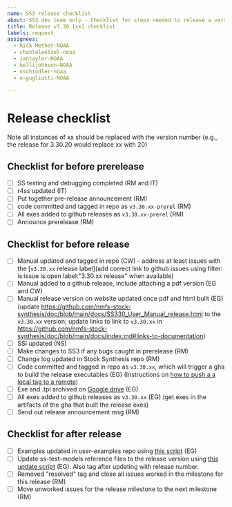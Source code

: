 ```yaml
---
name: SS3 release checklist
about: SS3 dev team only - Checklist for steps needed to release a version of SS3
title: Release v3.30.[xx] checklist
labels: request
assignees:
  - Rick-Methot-NOAA
  - chantelwetzel-noaa
  - iantaylor-NOAA
  - kellijohnson-NOAA
  - nschindler-noaa
  - e-gugliotti-NOAA

---
```


# Release checklist

Note all instances of xx should be replaced with the version number (e.g., the release for 3.30.20 would replace xx with 20)

## Checklist for before prerelease
- [ ] SS testing and debugging completed (RM and IT)
- [ ] r4ss updated (IT)
- [ ] Put together pre-release announcement (RM)
- [ ] code committed and tagged in repo as `v3.30.xx-prerel` (RM)
- [ ] All exes added to github releases as `v3.30.xx-prerel` (RM)
- [ ] Announce prerelease (RM)

## Checklist for before release
- [ ] Manual updated and tagged in repo (CW) - address at least issues with the [`v3.30.xx` release label](add correct link to github issues using filter: is:issue is:open label:"3.30.xx release" when available)
- [ ] Manual added to a github release, include attaching a pdf version (EG and CW)
- [ ] Manual release version on website updated once pdf and html built (EG) (update https://github.com/nmfs-stock-synthesis/doc/blob/main/docs/SS330_User_Manual_release.html to the `v3.30.xx` version; update links to link to `v3.30.xx` in https://github.com/nmfs-stock-synthesis/doc/blob/main/docs/index.md#links-to-documentation)
- [ ] SSI updated (NS)
- [ ] Make changes to SS3 if any bugs caught in prerelease (RM)
- [ ] Change log updated in Stock Synthesis repo (RM)
- [ ] Code committed and tagged in repo as `v3.30.xx`, which will trigger a gha to build the release executables (EG) (Instructions on [how to push a a local tag to a remote](https://github.com/nmfs-stock-synthesis/stock-synthesis/wiki/Stock-Synthesis:-practices-for-maintainers#how-to-push-a-local-tag-up-to-github))
- [ ] Exe and .tpl archived on [Google drive](https://drive.google.com/drive/folders/1Gh_dXi8v3rqawpwn2N6yaaEXZPq6G2io) (EG)
- [ ] All exes added to github releases as `v3.30.xx` (EG) (get exes in the artifacts of the gha that built the release exes)
- [ ] Send out release announcement msg (RM)

## Checklist for after release
- [ ] Examples updated in user-examples repo using [this script](https://github.com/nmfs-stock-synthesis/user-examples/blob/main/R/update_examples.R) (EG)
- [ ] Update ss-test-models reference files to the release version using [this update script](https://github.com/nmfs-stock-synthesis/test-models/blob/main/.github/r_scripts/update_ref_files.R) (EG). Also tag after updating with release number.
- [ ] Removed "resolved" tag and close all issues worked in the milestone for this release (RM)
- [ ] Move unworked issues for the release milestone to the next milestone (RM)
